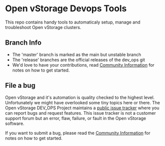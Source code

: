 # Open vStorage Devops Tools

This repo contains handy tools to automaticaly setup, manage and troubleshoot Open vStorage clusters.

## Branch Info
* The 'master' branch is marked as the main but unstable branch
* The 'release' branches are the official releases of the dev_ops git
* We'd love to have your contributions, read [Community Information](CONTRIBUTING.md) for notes on how to get started.

## File a bug
Open vStorage and it's automation is quality checked to the highest level. Unfortunately we might have overlooked some tiny topics here or there. The Open vStorage DEV_OPS Project maintains a [public issue tracker](https://github.com/openvstorage/dev_ops/issues) where you can report bugs and request features. This issue tracker is not a customer support forum but an error, flaw, failure, or fault in the Open vStorage software.

If you want to submit a bug, please read the [Community Information](CONTRIBUTING.md) for notes on how to get started.


